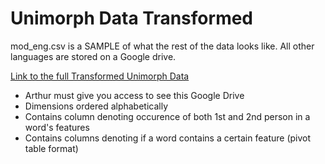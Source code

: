 # Unimorph Data Transformed

mod_eng.csv is a SAMPLE of what the rest of the data looks like. All other languages are stored on a Google drive.

[Link to the full Transformed Unimorph Data](https://drive.google.com/drive/folders/174NwrTTECrmZUq_XY2ao8yxKXAXeIzxg?usp=sharing)
- Arthur must give you access to see this Google Drive
- Dimensions ordered alphabetically
- Contains column denoting occurence of both 1st and 2nd person in a word's features
- Contains columns denoting if a word contains a certain feature (pivot table format)
